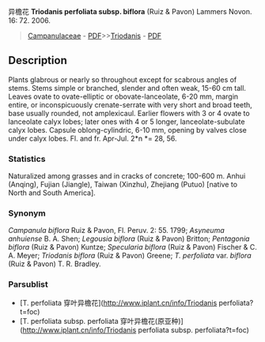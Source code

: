 异檐花 **Triodanis perfoliata subsp. biflora** (Ruiz & Pavon) Lammers Novon. 16: 72. 2006.

> [Campanulaceae](http://www.iplant.cn/info/Campanulaceae?t=foc) - [PDF](http://www.iplant.cn/foc/pdf/Campanulaceae.pdf)>>[Triodanis](http://www.iplant.cn/info/Triodanis?t=foc) - [PDF](http://www.iplant.cn/foc/pdf/Triodanis.pdf)

## Description

Plants glabrous or nearly so throughout except for scabrous angles of stems. Stems simple or branched, slender and often weak, 15-60 cm tall. Leaves ovate to ovate-elliptic or obovate-lanceolate, 6-20 mm, margin entire, or inconspicuously crenate-serrate with very short and broad teeth, base usually rounded, not amplexicaul. Earlier flowers with 3 or 4 ovate to lanceolate calyx lobes; later ones with 4 or 5 longer, lanceolate-subulate calyx lobes. Capsule oblong-cylindric, 6-10 mm, opening by valves close under calyx lobes. Fl. and fr. Apr-Jul. 2*n *= 28, 56.

### Statistics
Naturalized among grasses and in cracks of concrete; 100-600 m. Anhui (Anqing), Fujian (Jiangle), Taiwan (Xinzhu), Zhejiang (Putuo) [native to North and South America].

### Synonym
*Campanula biflora* Ruiz & Pavon, Fl. Peruv. 2: 55. 1799; *Asyneuma anhuiense* B. A. Shen; *Legousia biflora* (Ruiz & Pavon) Britton; *Pentagonia biflora* (Ruiz & Pavon) Kuntze; *Specularia biflora* (Ruiz & Pavon) Fischer & C. A. Meyer; *Triodanis biflora* (Ruiz & Pavon) Greene; *T. perfoliata* var. *biflora* (Ruiz & Pavon) T. R. Bradley.

### Parsublist

* [T.  perfoliata  穿叶异檐花](http://www.iplant.cn/info/Triodanis perfoliata?t=foc)
* [T.  perfoliata subsp. perfoliata  穿叶异檐花(原亚种)](http://www.iplant.cn/info/Triodanis perfoliata subsp. perfoliata?t=foc)
